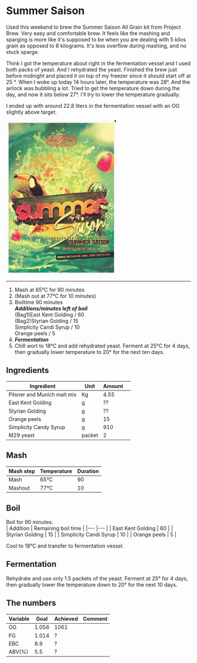# Summer Saison

Used this weekend to brew the Summer Saison All Grain kit from Project Brew. Very easy and comfortable brew. It feels like the mashing and sparging is more
like it's supposed to be when you are dealing with 5 kilos grain as opposed to 8 kilograms. It's less overflow during mashing, and no stuck sparge.

Think I got the temperature about right in the fermentation vessel and I used both packs of yeast. And I rehydrated the yeast. Finished the brew just before midnight and placed it on top of my freezer since it should start off at 25 &deg;. When I woke up today 14 hours later, the temperature was 28&deg;. And the airlock was bubbling a lot. Tried to get the temperature down during the day, and now it sits below 27&deg;. I'll try to lower the temperature gradually.

I ended up with around 22.8 liters in the fermentation vessel with an OG slightly above target.

<img src="summersaison.png" alt="drawing" width="300"/>

---

1. Mash at 65&deg;C for 90 minutes
2. (Mash out at 77&deg;C for 10 minutes)            
3. Boiltime 90 minutes                               
    ***Additions/minutes left of boil***              
        (Bag1)East Kent Golding           / 60            
        (Bag2)Styrian Golding             / 15            
        Simplicity Candi Syrup            / 10            
        Orange peels                      / 5             
 4. ***Fermentation***                                
9. Chill wort to 18&deg;C and add rehydrated yeast. Ferment at 25&deg;C for 4    days, then gradually lower temperature to 20&deg; for the next ten days. 


## Ingredients

| Ingredient  	                | Unit   	| Amount  	|   	|
|---	                        |---	    |---	    |---	|
| Pilsner and Munich malt mix   | Kg  	    | 4.55  	|   	|
| East Kent Golding  	        | g  	    | ??  	    |   	|
| Styrian Golding  	            | g     	| ??  	    |   	|
| Orange peels  	            | g  	    | 15  	    |   	|
| Simplicity  Candy Syrup       | g  	    | 910  	    |   	|
| M29 yeast  	                | packet  	| 2  	    |   	|

## Mash  

| Mash step     | Temperature   | Duration  |
|---            |---            |---        |
| Mash          | 65&deg;C      | 90        |
| Mashout       | 77&deg;C      | 10        |


## Boil

Boil for 90 minutes.  
| Addition                  | Remaining boil time   | 
|---                        |---                    |
| East Kent Golding         | 60                    |
| Styrian Golding           | 15                    |
| Simplicity Candi Syrup    | 10                    |
| Orange peels              | 5                     |

Cool to 18&deg;C and transfer to fermentation vessel. 

## Fermentation
Rehydrate and use only 1.5 packets of the yeast. Ferment at 25&deg; for 4 days, then gradually lower the temperature down to 20&deg; for the next 10 days.

## The numbers

| Variable  	| Goal 	    | Achieved 	| Comment  	|
|---	        |---	    |---	    |---	    |
| OG  	        | 1.056 	| 1061 	    |   	    |
| FG  	        | 1.014 	| ?  	    |   	    |
| EBC  	        | 8.9  	    | ?  	    |      	    |
| ABV(%)        | 5.5  	    | ?  	    |   	    |

